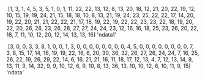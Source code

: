  [1, 3, 1, 4, 5, 3, 5, 1, 0, 1, 11, 22, 22, 13, 12, 8, 13, 20, 18, 12, 21, 20, 22, 19, 12, 10, 15, 19, 19, 24, 21, 15, 18, 18, 10, 8, 13, 21, 19, 24, 23, 25, 22, 22, 17, 14, 20, 19, 22, 20, 21, 21, 22, 22, 21, 17, 18, 19, 22, 19, 22, 22, 23, 23, 22, 18, 19, 20, 22, 20, 26, 26, 23, 26, 28, 27, 27, 24, 24, 23, 12, 16, 16, 18, 25, 23, 26, 20, 22, 18, 7, 11, 10, 12, 20, 12, 14, 13, 13, 16] 'ndata1'

 [3, 0, 0, 3, 3, 8, 1, 0, 0, 1, 3, 0, 0, 0, 0, 0, 0, 0, 0, 4, 5, 0, 0, 0, 0, 0, 0, 0, 0, 7, 3, 8, 15, 17, 14, 16, 19, 19, 22, 16, 6, 20, 30, 36, 32, 26, 27, 26, 24, 24, 7, 16, 25, 26, 22, 19, 26, 29, 22, 14, 6, 16, 21, 21, 16, 11, 18, 17, 12, 13, 4, 7, 12, 13, 14, 9, 13, 11, 9, 14, 32, 9, 9, 10, 12, 6, 9, 10, 8, 13, 36, 13, 10, 10, 12, 6, 10, 11, 9, 15] 'ndata'